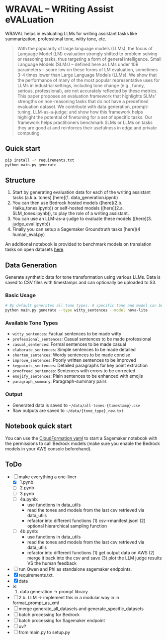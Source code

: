 # WRAVAL – WRiting Assist eVALuation

WRAVAL helps in evaluating LLMs for writing assistant tasks like summarization, professional tone, witty tone, etc.


> With the popularity of large language models (LLMs), the focus of Language Model (LM) evaluation strongly shifted to problem solving or reasoning tasks, thus targeting a form of general intelligence. Small Language Models (SLMs) – defined here as LMs under 10B parameters – score low on these forms of LM evaluation, sometimes 3-4 times lower than Large Language Models (LLMs). We show that the performance of many of the most popular representative uses for LLMs in industrial settings, including tone change (e.g., funny, serious, professional), are not accurately reflected by these metrics. This paper proposes an evaluation framework that highlights SLMs' strengths on non-reasoning tasks that do not have a predefined evaluation dataset. We contribute with data generation, prompt-tuning, LLM-as-a-judge; and show how this framework helps highlight the potential of finetuning for a set of specific tasks. Our framework helps practitioners benchmark SLMs or LLMs on tasks they are good at and reinforces their usefulness in edge and private computing.

## Quick start

```bash
pip install -r requirements.txt
python main.py generate
```

## Structure

1. Start by generating evaluation data for each of the writing assistant tasks (a.k.a. tones) [here](1. data_generation.ipynb)
2. You can then use Bedrock hosted models ([here](2.b. Haiku_tones.ipynb)) or self-hosted models ([here](2.a. SLM_tones.ipynb)), to play the role of a writing assistant.
3. You can use an LLM-as-a-judge to evaluate these models ([here](3. judge_eval.ipynb))
4. Finally you can setup a Sagemaker Groundtruth tasks [here](4 human_eval.py)

An additional notebook is provided to benchmark models on translation tasks on open datasets [here](Haiku_translate.ipynb).

## Data Generation

Generate synthetic data for tone transformation using various LLMs. Data is saved to CSV files with timestamps and can optionally be uploaded to S3.

### Basic Usage

```bash
# By default generates all tone types. A specific tone and model can be specified.
python main.py generate --type witty_sentences --model nova-lite
```

### Available Tone Types
- `witty_sentences`: Factual sentences to be made witty
- `professional_sentences`: Casual sentences to be made professional
- `casual_sentences`: Formal sentences to be made casual
- `elaborate_sentences`: Simple sentences to be made detailed
- `shorten_sentences`: Wordy sentences to be made concise
- `improve_sentences`: Poorly written sentences to be improved
- `keypoints_sentences`: Detailed paragraphs for key point extraction
- `proofread_sentences`: Sentences with errors to be corrected
- `emojify_sentences`: Plain sentences to be enhanced with emojis
- `paragraph_summary`: Paragraph-summary pairs

### Output
- Generated data is saved to `~/data/all-tones-{timestamp}.csv`
- Raw outputs are saved to `~/data/{tone_type}_raw.txt`

## Notebook quick start

You can use the [CloudFormation yaml](src/cloudformation.yml) to start a Sagemaker notebook with the permissions to call Bedrock models (make sure you enable the Bedrock models in your AWS console beforehand).

## ToDo



- [ ] make everything a one-liner
    - [x] 1.pynb
    - [ ] 2.pynb
    - [ ] 3.pynb
    - [ ] 4a.pynb: 
        - use functions in data_utils
        - read the tones and models from the last csv retrieved via data_utils
        - refactor into different functions (1) csv->manifest.jsonl (2) optional hierarchical sampling function
    - [ ] 4b.pynb:     
        - use functions in data_utils
        - read the tones and models from the last csv retrieved via data_utils
        - refactor into different functions (1) get output data on AWS (2) merge it back into the csv and save (3) plot the LLM judge results VS the human feedback
- [ ] run Qwen and Phi as standalone sagemaker endpoints.
- [x] requirements.txt. 
- [x] data
- [x] 1. data generation -> prompt library
- [ ] 2.b. LLM -> implement this in a modular way in in format_prompt_as_xml
- [ ] merge generate_all_datasets and generate_specific_datasets
- [ ] batch processing for Bedrock
- [ ] batch processing for Sagemaker endpoint
- [ ] uv?
- [ ] from main.py to setup.py